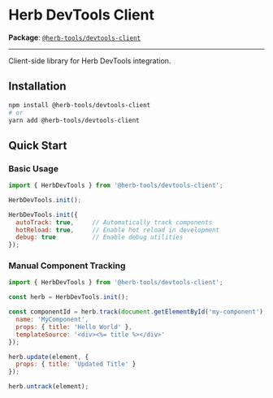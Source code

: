 # Herb DevTools Client

**Package**: [`@herb-tools/devtools-client`](https://www.npmjs.com/package/@herb-tools/devtools-client)

---

Client-side library for Herb DevTools integration.

## Installation

```bash
npm install @herb-tools/devtools-client
# or
yarn add @herb-tools/devtools-client
```

## Quick Start

### Basic Usage

```javascript
import { HerbDevTools } from '@herb-tools/devtools-client';

HerbDevTools.init();

HerbDevTools.init({
  autoTrack: true,     // Automatically track components
  hotReload: true,     // Enable hot reload in development
  debug: true          // Enable debug utilities
});
```

### Manual Component Tracking

```javascript
import { HerbDevTools } from '@herb-tools/devtools-client';

const herb = HerbDevTools.init();

const componentId = herb.track(document.getElementById('my-component'), {
  name: 'MyComponent',
  props: { title: 'Hello World' },
  templateSource: '<div><%= title %></div>'
});

herb.update(element, {
  props: { title: 'Updated Title' }
});

herb.untrack(element);
```
